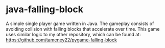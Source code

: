 # java-falling-block
A simple single player game written in Java. The gameplay consists of avoiding collision with falling blocks that accelerate over time.  This game uses similar logic to my other repository, which can be found at: https://github.com/tameney22/pygame-falling-block
